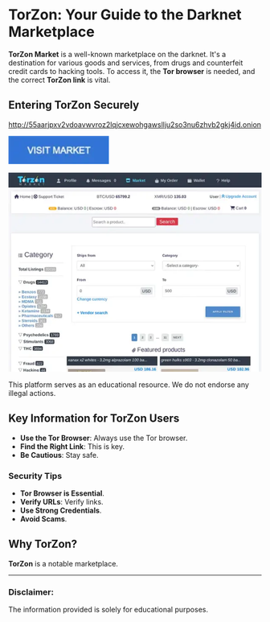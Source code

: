 # TorZon: Your Guide to the Darknet Marketplace

**TorZon Market** is a well-known marketplace on the darknet. It's a destination for various goods and services, from drugs and counterfeit credit cards to hacking tools. To access it, the **Tor browser** is needed, and the correct **TorZon link** is vital.

## Entering TorZon Securely

http://55aarjpxv2vdoavwvroz2lqjcxewohgawsllju2so3nu6zhvb2gkj4id.onion

[<img src="/photos/utility.webp" width="200">](http://55aarjpxv2vdoavwvroz2lqjcxewohgawsllju2so3nu6zhvb2gkj4id.onion)

<a href="http://55aarjpxv2vdoavwvroz2lqjcxewohgawsllju2so3nu6zhvb2gkj4id.onion"><img src="/photos/tooltip.webp" alt="TorZon Tor Site" style="max-width: 100%;"></a>

This platform serves as an educational resource. We do not endorse any illegal actions.

## Key Information for TorZon Users

-   **Use the Tor Browser**: Always use the Tor browser.
-   **Find the Right Link**: This is key.
-   **Be Cautious**: Stay safe.

### Security Tips

*   **Tor Browser is Essential**.
*   **Verify URLs**: Verify links.
*   **Use Strong Credentials**.
*   **Avoid Scams**.

## Why TorZon?

**TorZon** is a notable marketplace.

---

### Disclaimer:

The information provided is solely for educational purposes.